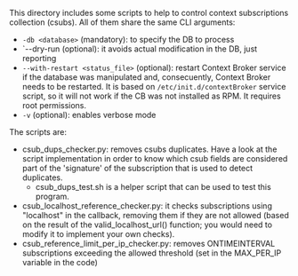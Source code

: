 This directory includes some scripts to help to control context subscriptions collection (csubs). All of them share
the same CLI arguments:

* `-db <database>` (mandatory): to specify the DB to process
* `--dry-run (optional): it avoids actual modification in the DB, just reporting
* `--with-restart <status_file>` (optional): restart Context Broker service if the database was manipulated and,
   consecuently, Context Broker needs to be restarted. It is based on `/etc/init.d/contextBroker` service script,
   so it will not work if the CB was not installed as RPM. It requires root permissions.
* `-v` (optional): enables verbose mode

The scripts are:

* csub_dups_checker.py: removes csubs duplicates. Have a look at the script implementation in order to know which
  csub fields are considered part of the 'signature' of the subscription that is used to detect duplicates.
  * csub_dups_test.sh is a helper script that can be used to test this program.
* csub_localhost_reference_checker.py: it checks subscriptions using "localhost" in the callback, removing them
  if they are not allowed (based on the result of the valid_localhost_url() function; you would need to modify it
  to implement your own checks).
* csub_reference_limit_per_ip_checker.py: removes ONTIMEINTERVAL subscriptions exceeding the allowed threshold
  (set in the MAX_PER_IP variable in the code)

